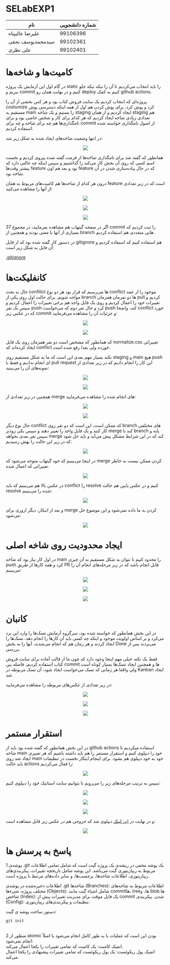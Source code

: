 # SELabEXP1
| نام          | شماره دانشجویی|
| ------------- | ------------- |
| علیرضا عالیپناه                  | 99106396      |
| سیدمحمدیوسف نجفی      | 99102361      |
| علی نظری                        | 99102401      |

# کامیت‌ها و شاخه‌ها
در گام اول این آزمایش یک پروژه
static 
را باید انتخاب می‌کردیم تا آن را تیکه تیکه جلو ببریم و 
commit 
کنیم و در نهایت همان رو 
deploy 
کنیم به کمک
github actions.

پروژه‌ای که انتخاب کردیم یک سایت فروش کتاب بود و هر کس بخشی از آن را 
costumize 
کرد و پوش کرد. برای پوش کردن هم اول از همه اینکه دسترسی پوش مستقیم به 
main 
را بستیم و یک شاخه
staging 
ایجاد کردیم و از همان 
staging 
هم تعدادی زیادی شاخه ایجاد کردیم که هر کدام برای کار و شخص خاصی بود و برای نامگذاری‌ها هم چه برای شاخه و چه برای 
commit
از اصول نامگذاری خواسته شده استفاده کردیم.

در انتها وضعیت شاخه‌های ایجاد شده به شکل زیر شد:

<p align="center">
  <img src="./report_images/branches.png" />
</p>

همانطور که گفته شد برای نامگذاری شاخه‌ها از فرمت گفته شده پیروی کردیم و نخست اسم کسی که روی آن بخش کار می‌کند را گذاشتیم و سپس اینکه 
چه حالتی دارد که بیشتر وقت‌ها 
feature 
بود و بعد هم اون 
feature
که در حال پیاده‌سازی شدن در آن شاخه بود.

درون هر کدام از شاخه‌ها هم کامیت‌های مربوط به همان 
feature
است که در زیر تعدادی از آنها را مشاهده می‌کنید:

<p align="center">
  <img src="./report_images/commits1.png" />
</p>

<p align="center">
  <img src="./report_images/commits2.png" />
</p>

<p align="center">
  <img src="./report_images/commits3.png" />
</p>

اگر در صفحه گیتهاب هم مشاهده بفرمایید، در مجموع 37 
commit 
را ثبت کردیم که بسیاری از آنها با معنی بودند و همچنین از 
branch
هایی متعددی هم استفاده کردیم.

در دستور کار گفته شده بود که از فایل
gitignore
هم استفاده کنیم که استفاده کردیم و آن فایل به شکل زیر است:

[.gitignore](.gitignore)

# کانفلیکت‌ها
حال به بحث 
confilict
ها می‌رسیم که قرار بود هر دو نوع 
conflict
موجود را از عمد مواجه شویم. برای حالت اول روی یکی از 
branch
ها دو نفرمان همزمان 
pull 
کردیم و تغییرات خود را اعمال کردیم و روی یک فایل واحد هم برخی تغییرات را اعمال کردیم و سپس یک نفر
push
کرد و حال نفر دوم که می‌خواست 
push 
کند، واضحا 
conflict 
خورد که در عکس زیر 
commit
و جزئیات آن را مشاهده می‌فرمایید:

<p align="center">
  <img src="./report_images/conflict1-1.png" />
</p>

<p align="center">
  <img src="./report_images/conflict1-2.png" />
</p>

که همانطور که مشخص است دو نفر همزمان روی یک فایل
normalize.css
تغییراتی ایجاد کرده‌اند که 
conflict
خورده ولی بعدا رفع شده است.

نکته بسیار مهم بعدی این است که ما به شکل مستقیم روی 
staging
و 
main 
هیچ 
push
ای انجام ندادیم و فقط با 
pull request
این کار را انجام دادیم که در زیر تعدادی از نمونه‌های آن را می‌بینید:

<p align="center">
  <img src="./report_images/pr1.png" />
</p>

<p align="center">
  <img src="./report_images/pr2.png" />
</p>

همچنین در زیر تعدادی از 
merge
های انجام شده را مشاهده می‌فرمایید:

<p align="center">
  <img src="./report_images/merge1.jpg" />
</p>

<p align="center">
  <img src="./report_images/merge2.jpg" />
</p>

حال نوع دیگر 
conflict
که ممکن است، این است که دو نفر روی 
branch
های مختلفی کار کنند و یک فایل واحد را تغییر دهند و سپس یکی زودتر 
merge
کند با 
branch
پایه و سپس نفر بعدی بخواهد 
merge 
کند که در این شرایط مشکل پیش می‌آید و باید حل شود که در زیر این حالت را بهش رسیدیم:

<p align="center">
  <img src="./report_images/conflict2-1.jpg" />
</p>

در اینجا می‌بینیم که خود گیتهاب متوجه می‌شود که 
merge 
کردن ممکن نیست به خاطر تغییراتی که اعمال شده. 

<p align="center">
  <img src="./report_images/conflict2-2.jpg" />
</p>

در عکس بالا هم می‌بینیم که باید 
conflict 
را 
resolve 
کنیم و در عکس پایین هم حالت 
resolve
شده را می‌بینیم:

<p align="center">
  <img src="./report_images/conflict2-3.jpg" />
</p>

و بعد از اینکار، دیگر اروری برای
merge 
کردن به ما داده نمی‌شود و این موضوع حل می‌شود:

<p align="center">
  <img src="./report_images/conflict2-4.jpg" />
</p>

# ایجاد محدودیت روی شاخه اصلی
در اول کار نیاز بود که شاخه 
main 
را محدود کنیم تا نتوان به شکل مستقیم به آن چیزی 
push
کرد و همه کارها از طریق 
PR 
قابل انجام باشد که در زیر مرحله‌های انجام آن را می‌بینیم:

<p align="center">
  <img src="./report_images/restriction1.jpg" />
</p>

<p align="center">
  <img src="./report_images/restriction2.jpg" />
</p>

<p align="center">
  <img src="./report_images/restriction3.jpg" />
</p>

# کانبان
در این بخش همانطور که خواسته شده بود، سرگروه آزمایش تسک‌ها را وارد این برد می‌کرد و بر اساس اولویت موجود و اینکه 
چه کسی باید آن کارها را انجام دهد، تسک‌ها را ایجاد کردند و هر زمان هم که انجام می‌شدند، آنها را به بخش 
Done 
می‌بردند پس از بررسی.

فقط یک نکته خیلی مهم اینجا وجود دارد که چون ما از قالب آماده برای سایت فروش کتاب استفاده کردیم، فاصله بین
commit
ها و همچنین ایجاد تسک‌ها بسیار کوتاه است ولی واقعا هر زمانی که تسک می‌خواست ایجاد شود، آن تسک مربوطه در 
Kanban
ایجاد شد.

در زیر تعدادی از عکس‌های مربوطه را مشاهده می‌فرمایید:

<p align="center">
  <img src="./report_images/kanban1.png" />
</p>

<p align="center">
  <img src="./report_images/kanban2.png" />
</p>

<p align="center">
  <img src="./report_images/kanban3.png" />
</p>

# استقرار مستمر
در این بخش همانطور که گفته شده بود باید از 
github actions
استفاده میکردیم تا شاخه 
main
خود را دیپلوی کنیم و استقرار مستمر را هم باید داشته باشیم که هر تغییری ایجاد شد روی 
main
خود به خود دیپلوی هم بشود. برای اینجام اینکار نخست در تنظیمات باید حالت
actions
را فعال می‌کردیم:

<p align="center">
  <img src="./report_images/actions1.png" />
</p>

سپس به ترتیب مرحله‌های زیر را می‌رویم تا بتوانیم سایت استاتیک خود را دیپلوی کنیم:

<p align="center">
  <img src="./report_images/actions2.jpg" />
</p>

<p align="center">
  <img src="./report_images/actions3.jpg" />
</p>

<p align="center">
  <img src="./report_images/actions4.jpg" />
</p>

و در نهایت در 
[این لینک](https://nazari02105.github.io/SELabEXP1/)
دیپلوی شد که خروجی هم در عکس زیر قابل مشاهده است:

<p align="center">
  <img src="./report_images/actions5.jpg" />
</p>

# پاسخ به پرسش ها
1.پوشه‌ی .git یک پوشه مخفی در ریشه‌ی یک پروژه گیت است که شامل تمامی اطلاعات مربوط به ریپازیتوری گیت می‌باشد. این پوشه شامل تاریخچه تغییرات، پیکربندی‌های ریپازیتوری، اطلاعات شاخه‌ها، برچسب‌ها، و سایر داده‌های مرتبط با پروژه است.

اطلاعات ذخیره‌شده در پوشه‌ی .git
شاخه‌ها (Branches): اطلاعات مربوط به شاخه‌های مختلف پروژه.
شیء‌ها (Objects): شامل اشیاء گیت مانند commit‌ها، tree‌ها، و blob‌ها.
شاخص (Index): یک فایل موقت برای مدیریت تغییرات پیش از commit شدن.
پیکربندی (Config): تنظیمات و پیکربندی‌های ریپازیتوری.

دستور ساخت پوشه ی گیت:
```
git init
```
<br>
2.منظور از atomic بودن این است که عملیات یا به طور کامل انجام می‌شود یا اصلاً انجام نمی‌شود:
<br>
اتمیک کامیت: یک کامیت که تمامی تغییرات را یکجا اعمال می‌کند.
<br>
اتمیک پول ریکوئست: یک پول ریکوئست که تمامی تغییرات پیشنهادی را یکجا اعمال می‌کند.
<br>
